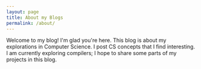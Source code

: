 ```yaml
---
layout: page
title: About my Blogs
permalink: /about/
---
```


Welcome to my blog! I'm glad you're here. This blog is about my explorations in Computer Science. I post CS concepts that I find interesting. I am currently exploring compilers; I hope to share some parts of my projects in this blog. 


